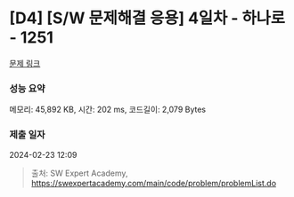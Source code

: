 # [D4] [S/W 문제해결 응용] 4일차 - 하나로 - 1251 

[문제 링크](https://swexpertacademy.com/main/code/problem/problemDetail.do?contestProbId=AV15StKqAQkCFAYD) 

### 성능 요약

메모리: 45,892 KB, 시간: 202 ms, 코드길이: 2,079 Bytes

### 제출 일자

2024-02-23 12:09



> 출처: SW Expert Academy, https://swexpertacademy.com/main/code/problem/problemList.do